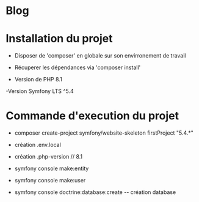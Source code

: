 # Blog

<h1>Installation du projet</h1>

- Disposer de 'composer' en globale sur son envirronement de travail

- Récuperer les dépendances via 'composer install'

- Version de PHP 8.1

-Version Symfony LTS ^5.4

<h1>Commande d'execution du projet </h1>

- composer create-project symfony/website-skeleton firstProject "5.4.*"

- création .env.local 

- création .php-version // 8.1

- symfony console make:entity

- symfony console make:user

- symfony console doctrine:database:create -- création database
